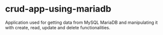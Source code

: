# crud-app-using-mariadb

Application used for getting data from MySQL MariaDB and manipulating it with create, read, update and delete functionalities.

